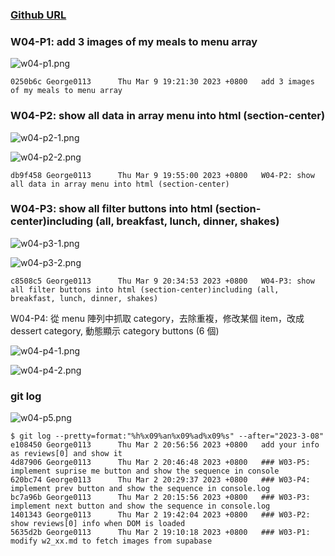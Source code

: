 ### [Github URL](https://github.com/George0113/1112-1N-js-demo-211410542.git)

### W04-P1: add 3 images of my meals to menu array

![w04-p1.png](https://spguhxeeusfjlibdhcxj.supabase.co/storage/v1/object/public/demo42/md_1N_img/w04-p1.png)

```
0250b6c George0113      Thu Mar 9 19:21:30 2023 +0800   add 3 images of my meals to menu array
```

### W04-P2: show all data in array menu into html (section-center)

![w04-p2-1.png](https://spguhxeeusfjlibdhcxj.supabase.co/storage/v1/object/public/demo42/md_1N_img/w04-p2-1.png)

![w04-p2-2.png](https://spguhxeeusfjlibdhcxj.supabase.co/storage/v1/object/public/demo42/md_1N_img/w04-p2-1.png)

```
db9f458 George0113      Thu Mar 9 19:55:00 2023 +0800   W04-P2: show all data in array menu into html (section-center)

```

### W04-P3: show all filter buttons into html (section-center)including (all, breakfast, lunch, dinner, shakes)

![w04-p3-1.png](https://spguhxeeusfjlibdhcxj.supabase.co/storage/v1/object/public/demo42/md_1N_img/w04-p3-1.png)

![w04-p3-2.png](https://spguhxeeusfjlibdhcxj.supabase.co/storage/v1/object/public/demo42/md_1N_img/w04-p3-2.png)

```
c8508c5 George0113      Thu Mar 9 20:34:53 2023 +0800   W04-P3: show all filter buttons into html (section-center)including (all, breakfast, lunch, dinner, shakes)
```

W04-P4: 從 menu 陣列中抓取 category，去除重複，修改某個 item，改成 dessert category, 動態顯示 category buttons (6 個)

![w04-p4-1.png](https://spguhxeeusfjlibdhcxj.supabase.co/storage/v1/object/public/demo42/md_1N_img/w04-p4-1.png)

![w04-p4-2.png](https://spguhxeeusfjlibdhcxj.supabase.co/storage/v1/object/public/demo42/md_1N_img/w04-p4-2.png)

### git log

![w04-p5.png](https://spguhxeeusfjlibdhcxj.supabase.co/storage/v1/object/public/demo42/md_1N_img/w04-p5.png)

```
$ git log --pretty=format:"%h%x09%an%x09%ad%x09%s" --after="2023-3-08"
e108450 George0113      Thu Mar 2 20:56:56 2023 +0800   add your info as reviews[0] and show it
4d87906 George0113      Thu Mar 2 20:46:48 2023 +0800   ### W03-P5: implement suprise me button and show the sequence in console
620bc74 George0113      Thu Mar 2 20:29:37 2023 +0800   ### W03-P4: implement prev button and show the sequence in console.log
bc7a96b George0113      Thu Mar 2 20:15:56 2023 +0800   ### W03-P3: implement next button and show the sequence in console.log
1401343 George0113      Thu Mar 2 19:42:04 2023 +0800   ### W03-P2: show reviews[0] info when DOM is loaded
5635d2b George0113      Thu Mar 2 19:10:18 2023 +0800   ### W03-P1: modify w2_xx.md to fetch images from supabase
```

